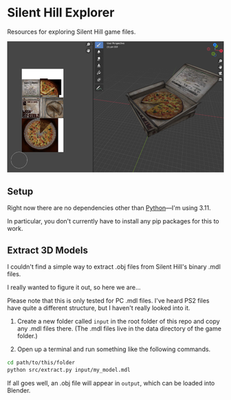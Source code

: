 # Silent Hill Explorer

Resources for exploring Silent Hill game files.

![The pizza from Silent Hill 2](pizza.png)

## Setup

Right now there are no dependencies other than [Python](https://www.python.org/downloads/)—I'm using 3.11.

In particular, you don't currently have to install any pip packages for this to work.

## Extract 3D Models

I couldn't find a simple way to extract .obj files from Silent Hill's binary .mdl files.

I really wanted to figure it out, so here we are...

Please note that this is only tested for PC .mdl files. I've heard PS2 files have quite a different structure, but I haven't really looked into it.

1. Create a new folder called `input` in the root folder of this repo and copy any .mdl files there. (The .mdl files live in the data directory of the game folder.)

2. Open up a terminal and run something like the following commands.

```sh
cd path/to/this/folder
python src/extract.py input/my_model.mdl
```

If all goes well, an .obj file will appear in `output`, which can be loaded into Blender.
